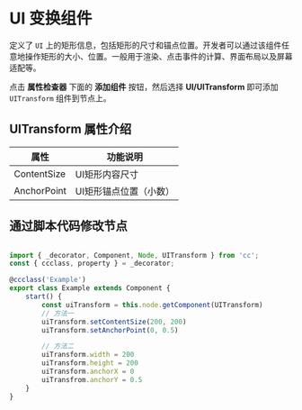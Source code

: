 # UI 变换组件

定义了 `UI` 上的矩形信息，包括矩形的尺寸和锚点位置。开发者可以通过该组件任意地操作矩形的大小、位置。一般用于渲染、点击事件的计算、界面布局以及屏幕适配等。

点击 **属性检查器** 下面的 **添加组件** 按钮，然后选择 **UI/UITransform** 即可添加 `UITransform` 组件到节点上。

## UITransform 属性介绍

| 属性        | 功能说明       |
| ----------- | -------------- |
| ContentSize | UI矩形内容尺寸 |
| AnchorPoint | UI矩形锚点位置（小数） |

## 通过脚本代码修改节点

```ts

import { _decorator, Component, Node, UITransform } from 'cc';
const { ccclass, property } = _decorator;

@ccclass('Example')
export class Example extends Component {
	start() {
		const uiTransform = this.node.getComponent(UITransform)
		// 方法一
		uiTransform.setContentSize(200, 200)
		uiTransform.setAnchorPoint(0, 0.5)

		// 方法二
		uiTransform.width = 200
		uiTransform.height = 200
		uiTransform.anchorX = 0
		uiTransfrom.anchorY = 0.5
	}
}
```
